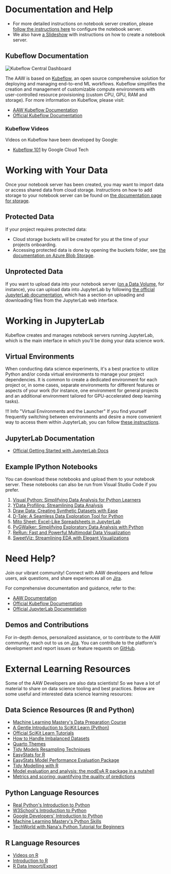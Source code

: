 # Documentation and Help

- For more detailed instructions on notebook server creation, please [follow the instructions here](https://statcan.github.io/aaw/en/1-Experiments/Kubeflow.html#setup) to configure the notebook server.
- We also have [a Slideshow](https://054gc-my.sharepoint.com/:p:/g/personal/bryan_paget_statcan_gc_ca/ERkFPxTJwkhNoBKbkCQymqcBoFe2n7PRV0TjLW0KqiJdjQ?e=05Dfg6) with instructions on how to create a notebook server.

## Kubeflow Documentation

![Kubeflow Central Dashboard](./images/kubeflow-main-screen.png)

The AAW is based on [Kubeflow](https://statcan.github.io/aaw/en/1-Experiments/Kubeflow.html), an open source comprehensive solution for deploying and managing end-to-end ML workflows. Kubeflow simplifies the creation and management of customizable compute environments with user-controlled resource provisioning (custom CPU, GPU, RAM and storage). For more information on Kubeflow, please visit:

- [AAW Kubeflow Documentation](https://statcan.github.io/aaw/en/1-Experiments/Kubeflow.html)
- [Official Kubeflow Documentation](https://www.kubeflow.org/docs/started/introduction/)
    
### Kubeflow Videos

Videos on Kubeflow have been developed by Google:

- [Kubeflow 101](https://www.youtube.com/playlist?list=PLIivdWyY5sqLS4lN75RPDEyBgTro_YX7x) by Google Cloud Tech

# Working with Your Data

Once your notebook server has been created, you may want to import data or access shared data from cloud storage. Instructions on how to add storage to your notebook server can be found on [the documentation page for storage](https://statcan.github.io/aaw/en/5-Storage/KubeflowVolumes.html).

## Protected Data

If your project requires protected data:

- Cloud storage buckets will be created for you at the time of your projects onboarding.
- Accessing protected data is done by opening the buckets folder, see [the documentation on Azure Blob Storage](https://statcan.github.io/aaw/en/5-Storage/AzureBlobStorage.html).

## Unprotected Data

If you want to upload data into your notebook server ([on a Data Volume](https://statcan.github.io/aaw/en/5-Storage/KubeflowVolumes.html#setup), for instance), you can upload data into JupyterLab by following [the official JupyterLab documentation](https://jupyterlab.readthedocs.io/en/stable/user/files.html#uploading-and-downloading), which has a section on uploading and downloading files from the JupyterLab web interface.

# Working in JupyterLab

Kubeflow creates and manages notebook servers running JupyterLab, which is the main interface in which you'll be doing your data science work.

## Virtual Environments

When conducting data science experiments, it's a best practice to utilize Python and/or conda virtual environments to manage your project dependencies. It is common to create a dedicated environment for each project or, in some cases, separate environments for different features or aspects of your work (for instance, one environment for general projects and an additional environment tailored for GPU-accelerated deep learning tasks).

!!! Info "Virtual Environments and the Launcher"
    If you find yourself frequently switching between environments and desire a more convenient way to access them within JupyterLab, you can follow [these instructions](https://statcan.github.io/aaw/en/1-Experiments/Virtual-Environments.html#creating-and-adding-environments-to-the-jupyterlab-launcher).

## JupyterLab Documentation

- [Official Getting Started with JupyterLab Docs](https://jupyterlab.readthedocs.io/en/stable/getting_started/overview.html)

## Example IPython Notebooks

You can download these notebooks and upload them to your notebook server. These notebooks can also be run from Visual Studio Code if you prefer.

1. [Visual Python: Simplifying Data Analysis for Python Learners](https://statcan.github.io/aaw/en/1-Experiments/Notebooks/VisualPython_EN.html)
2. [YData Profiling: Streamlining Data Analysis](https://statcan.github.io/aaw/en/1-Experiments/Notebooks/YData-Profiling_EN.html)
3. [Draw Data: Creating Synthetic Datasets with Ease](https://statcan.github.io/aaw/en/1-Experiments/Notebooks/DrawData_EN.html)
4. [D-Tale: A Seamless Data Exploration Tool for Python](https://statcan.github.io/aaw/en/1-Experiments/Notebooks/DTale_EN.html)
5. [Mito Sheet: Excel-Like Spreadsheets in JupyterLab](https://statcan.github.io/aaw/en/1-Experiments/Notebooks/MitoSheet_EN.html)
6. [PyGWalker: Simplifying Exploratory Data Analysis with Python](https://statcan.github.io/aaw/en/1-Experiments/Notebooks/PyGWalker_EN.html)
7. [ReRun: Fast and Powerful Multimodal Data Visualization](https://statcan.github.io/aaw/en/1-Experiments/Notebooks/ReRun_EN.html)
8. [SweetViz: Streamlining EDA with Elegant Visualizations](https://statcan.github.io/aaw/en/1-Experiments/Notebooks/SweetViz_EN.html)

# Need Help?

Join our vibrant community! Connect with AAW developers and fellow users, ask questions, and share experiences all on [Jira](https://jirab.statcan.ca/projects/BTIS/issues).

For comprehensive documentation and guidance, refer to the:

- [AAW Documentation](https://statcan.github.io/aaw/)
- [Official Kubeflow Documentation](https://www.kubeflow.org/docs/)
- [Official JupyterLab Documentation](https://jupyterlab.readthedocs.io/en/stable/user/index.html)

## Demos and Contributions

For in-depth demos, personalized assistance, or to contribute to the AAW community, reach out to us on [Jira](https://jirab.statcan.ca/projects/BTIS/issues). You can contribute to the platform's development and report issues or feature requests on [GitHub](https://github.com/StatCan/aaw).

# External Learning Resources

Some of the AAW Developers are also data scientists! So we have a lot of material to share on data science tooling and best practices. Below are some useful and interested data science learning resources:

## Data Science Resources (R and Python)

- [Machine Learning Mastery's Data Preparation Course](https://machinelearningmastery.com/start-here/#dataprep)
- [A Gentle Introduction to SciKit Learn (Python)](https://machinelearningmastery.com/a-gentle-introduction-to-scikit-learn-a-python-machine-learning-library/)
- [Official SciKit Learn Tutorials](https://scikit-learn.org/stable/tutorial/index.html)
- [How to Handle Imbalanced Datasets](https://machinelearningmastery.com/start-here/#imbalanced)
- [Quarto Themes](https://quarto.org/docs/output-formats/html-themes.html)
- [Tidy Models Resampling Techniques](https://www.tidymodels.org/start/resampling/)
- [EasyStats for R](https://github.com/easystats)
- [EasyStats Model Performance Evaluation Package](https://easystats.github.io/performance/)
- [Tidy Modelling with R](https://www.tmwr.org/)
- [Model evaluation and analysis: the modEvA R package in a nutshell](https://modeva.r-forge.r-project.org/modEvA-tutorial.html)
- [Metrics and scoring: quantifying the quality of predictions](https://scikit-learn.org/stable/modules/model_evaluation.html)

## Python Language Resources

- [Real Python's Introduction to Python](https://realpython.com/learning-paths/python3-introduction/)
- [W3School's Introduction to Python](https://www.w3schools.com/python/python_intro.asp)
- [Google Developers' Introduction to Python](https://developers.google.com/edu/python)
- [Machine Learning Mastery's Python Skills](https://machinelearningmastery.com/start-here/#pythonskills)
- [TechWorld with Nana's Python Tutorial for Beginners](https://www.youtube.com/watch?v=t8pPdKYpowI)

## R Language Resources

- [Videos on R](https://www.youtube.com/playlist?list=PLLOxZwkBK52C6_Nkmp0nFCreLfnfJgUL7)
- [Introduction to R](https://cran.r-project.org/doc/manuals/r-release/R-intro.pdf)
- [R Data Import/Export](https://cran.r-project.org/doc/manuals/r-release/R-data.pdf)
